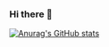 ### Hi there 👋

[![Anurag's GitHub stats](https://github-readme-stats.vercel.app/api?username=w31c0show_icons=true)](https://github.com/anuraghazra/github-readme-stats)

